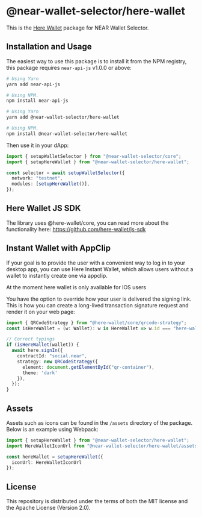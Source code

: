 # @near-wallet-selector/here-wallet

This is the [Here Wallet](https://herewallet.app/) package for NEAR Wallet Selector.

## Installation and Usage

The easiest way to use this package is to install it from the NPM registry, this package requires `near-api-js` v1.0.0 or above:

```bash
# Using Yarn
yarn add near-api-js

# Using NPM.
npm install near-api-js
```

```bash
# Using Yarn
yarn add @near-wallet-selector/here-wallet

# Using NPM.
npm install @near-wallet-selector/here-wallet
```

Then use it in your dApp:

```ts
import { setupWalletSelector } from "@near-wallet-selector/core";
import { setupHereWallet } from "@near-wallet-selector/here-wallet";

const selector = await setupWalletSelector({
  network: "testnet",
  modules: [setupHereWallet()],
});
```


## Here Wallet JS SDK

The library uses @here-wallet/core, you can read more about the functionality here:
https://github.com/here-wallet/js-sdk


## Instant Wallet with AppClip

If your goal is to provide the user with a convenient way to log in to your desktop app, you can use Here Instant Wallet, which allows users without a wallet to instantly create one via appclip.

At the moment here wallet is only available for IOS users

You have the option to override how your user is delivered the signing link. This is how you can create a long-lived transaction signature request and render it on your web page:

```ts
import { QRCodeStrategy } from "@here-wallet/core/qrcode-strategy";
const isHereWallet = (w: Wallet): w is HereWallet => w.id === "here-wallet";

// Correct typings
if (isHereWallet(wallet)) {
  await here.signIn({
    contractId: "social.near",
    strategy: new QRCodeStrategy({ 
      element: document.getElementById("qr-container"), 
      theme: 'dark'
    }),
  });
}
```


## Assets

Assets such as icons can be found in the `/assets` directory of the package. Below is an example using Webpack:

```ts
import { setupHereWallet } from "@near-wallet-selector/here-wallet";
import HereWalletIconUrl from "@near-wallet-selector/here-wallet/assets/here-wallet-icon.png";

const hereWallet = setupHereWallet({ 
  iconUrl: HereWalletIconUrl 
});

```

## License

This repository is distributed under the terms of both the MIT license and the Apache License (Version 2.0).

